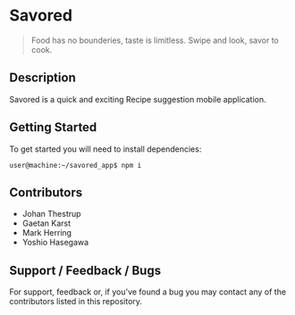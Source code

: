 # Savored
> Food has no bounderies, taste is limitless. Swipe and look, savor to cook.

## Description
Savored is a quick and exciting Recipe suggestion mobile application.

## Getting Started

To get started you will need to install dependencies:
```console
user@machine:~/savored_app$ npm i 
```
## Contributors
* Johan Thestrup
* Gaetan Karst
* Mark Herring
* Yoshio Hasegawa


## Support / Feedback / Bugs
For support, feedback or, if you've found a bug you may contact any of the contributors listed in this repository.


